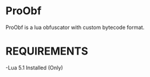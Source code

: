 # ProObf
ProObf is a lua obfuscator with custom bytecode format.
# REQUIREMENTS
-Lua 5.1 Installed (Only)
